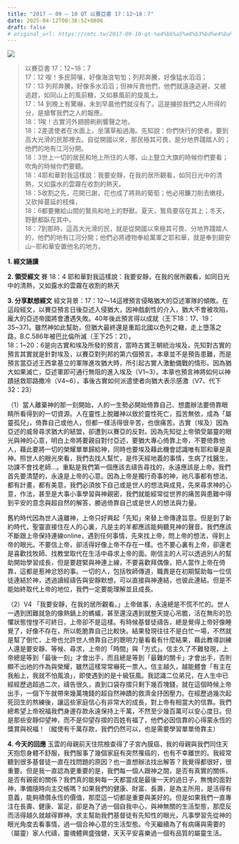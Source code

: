 ```yaml
---
title: "2017 – 09 – 10 QT 以賽亞書 17：12~18：7"
date: 2025-04-12T00:38:52+0800
draft: false
# original_url: https://cmtc.tw/2017-09-10-qt-%e4%bb%a5%e8%b3%bd%e4%ba%9e%e6%9b%b8-17%ef%bc%9a1218%ef%bc%9a7
---
```


![](/images/qt.jpg)
> 以賽亞書 17：12\~18：7  
> 17：12 唉！多民鬨嚷，好像海浪匉訇；列邦奔騰，好像猛水滔滔；  
> 17：13 列邦奔騰，好像多水滔滔；但神斥責他們，他們就遠遠逃避，又被追趕，如同山上的風前糠，又如暴風前的旋風土。  
> 17：14 到晚上有驚嚇，未到早晨他們就沒有了。這是擄掠我們之人所得的分，是搶奪我們之人的報應。  
> 18：1唉！古實河外翅膀刷刷響聲之地，  
> 18：2差遣使者在水面上，坐蒲草船過海。先知說：你們快行的使者，要到高大光滑的民那裡去。自從開國以來，那民極其可畏，是分地界踐踏人的；他們的地有江河分開。  
> 18：3世上一切的居民和地上所住的人哪，山上豎立大旗的時候你們要看；吹角的時候你們要聽。  
> 18：4耶和華對我這樣說：我要安靜，在我的居所觀看，如同日光中的清熱，又如露水的雲霧在收割的熱天。  
> 18：5收割之先，花開已謝，花也成了將熟的葡萄；他必用鐮刀削去嫩枝，又砍掉蔓延的枝條，  
> 18：6都要撇給山間的鷙鳥和地上的野獸。夏天，鷙鳥要宿在其上；冬天，野獸都臥在其中。  
> 18：7到那時，這高大光滑的民，就是從開國以來極其可畏、分地界踐踏人的，他們的地有江河分開；他們必將禮物奉給萬軍之耶和華，就是奉到錫安山─耶和華安置他名的地方。

**1. 經文誦讀**

**2. 領受經文**
賽 18：4 耶和華對我這樣說：我要安靜，在我的居所觀看，如同日光中的清熱，又如露水的雲霧在收割的熱天

**3. 分享默想經文**
經文背景：17：12～14這裡預言侵略猶大的亞述軍隊的傾敗。在這段經文，以賽亞預言日後亞述入侵猶大，因神戲劇性的介入，猶大不會被攻陷，龐大的亞述帝國將會遭遇失敗。40年後此預言得以成就（王下18：17、19：35\~37)。雖然神如此幫助，但猶大最終還是重蹈北國以色列之轍，走上墮落之路，B.C.586年被巴比倫所滅（王下25：21）。  
18：1\~20：6是向古實和埃及所發的預言，當時古實王朝統治埃及，先知對古實的預言其實就是針對埃及，以賽亞對列邦的第六個預言。本章並不是預告患難，而是預言當亞述王西拿基立的軍隊進攻猶大時，所引起古實人激動備戰的情形。因為猶大如果滅亡，亞述軍即可通行無阻的進入埃及（V1\~3）。本章也預言神將如何以神蹟拯救耶路撒冷（V4\~6），事後古實如何派遣使者向猶大表示感激（V7、代下32：23）

（1）當人離棄神的那一刻開始，人的一生勢必開始倚靠自己、想盡辦法要倚靠眼睛所看得到的一切資源。人在靈性上脫離神以致於靈性死亡，孤苦無依，成為「屬靈孤兒」，倚靠自己或他人，但都一樣活得很辛苦，也很痛苦。古實（埃及）因為亞述的威脅尋求猶大的結盟，卻遭到以賽亞的反對。因為先知從上帝領受屬靈的眼光與神的心意，明白上帝將要親自對付亞述，要猶大專心倚靠上帝，不要倚靠他人，藉此要將一切的榮耀單單歸給神，同時也要埃及藉此機會認識唯有耶和華是真神。照世人的眼光來看，我們去找人幫忙，是件天經地義的事情，生病了找醫生，功課不會找老師…。重點是我們第一個應該去禱告尋找的，永遠應該是上帝。我們首先要清楚的，永遠是上帝的心意。因為上帝是獨行奇事的神，祂凡事都有想法、都有計畫，都有美意，我們必須放下自己或是世人的想法與成見，先來尋求神的心意，作法，甚至是大事小事學習與神親密，我們就能經常從世界的痛苦與患難中得到平安的意念與超自然的解答，勝過倚靠自己或是世人的想法與力量。

舊約時代因為世人遠離神，上帝只好興起「先知」來替上帝傳達旨意。但是到了新約時代，聖靈直接住在人的心裏，凡是主的羊都應該能夠聽見神的聲音。我們應該不斷跟上帝保持連線online，遇到任何事情，先來找上帝，問上帝的想法，得到上帝的眼光。不要信上帝，卻活得好像上帝不存在一樣。也不要心裏有上帝，卻還老是喜歡找牧師、找教堂取代在生活中尋求上帝的面。剛信主的人可以透過別人的幫助開始學習成長，但是要趕緊與神連上線，不要喜歡拜偶像，把人當作上帝在倚靠，這都是惹神忿怒的事。一切的人，包括牧師傳道，職責是在初期幫助每一位信徒連結於神，透過讀經禱告與安靜默想，可以直接與神連結，也彼此連結。但是不能始終取代上帝的地位，我們一定要能理解並且成長。

（2）V4 「我要安靜，在我的居所觀看。」上帝做事，永遠總是不慌不忙的。世人一遇到困難就急的像熱鍋上的螞蟻，甚至還沒遇到就整天提心吊膽，活在無形的恐懼狀態惶惶不可終日，上帝卻不是這樣。有時候基督徒禱告，總是覺得上帝好像睡覺了，好像不存在，所以乾脆靠自己比較快。結果發現往往不是白忙一場，不然就是幫了倒忙，上帝也允許世人倚靠自己的聰明力量看看有什麼結果，藉此教導訓練人還是要安靜、等候、尋求，上帝的「時間」與「方式」。信主久了不難發現，上帝總是等到「最後一刻」才會出手，而且總是等到「最難的關卡」才會出手，否則顯不出祂的作為與榮耀，雖然這樣常常嚇死一票人。信主越久，越能體會「有主在我船上，我就不怕風浪」，即使遇到的是十級狂風。我認識二位弟兄，在人生中已經經歷過超過二次，禱告很久，直到口袋存摺只剩下幾百塊錢，就在這個時候上帝出手，一個下午就帶來幾萬塊錢的超自然神蹟的救濟金抒困壓力。在經歷過幾次起死回生的熬練後，讓這些家庭信心有非常大的成長，對上帝有相當大的信靠。我們總希望上帝祝福我們身邊存款永遠保持上千萬，不然至少幾百萬可以安心度日。但是那些安靜仰望神，而不是仰望存摺的百姓有福了，他們必因信靠的心得蒙永恆的獎賞與祝福！（縱使有千萬存款，我們仍然可以，也是需要學習單單倚靠主）

**4. 今天的回應**
玉雲的母親前天住院檢查得了子宮內膜癌，我的母親與我們同住天天抱怨身體不舒服，我們服事了幾個家庭有突然罹癌的，也有不幸離世的。我經常聽到很多基督徒一直在找問題的原因？也一直想辦法找出解答？我覺得都很好，很重要。但是我一直認為更重要的是，我們每一個人跟神之間，是否有真實的關係，是否有親密的關係？我們真的能夠每一天都當成是最後一天的過日子，無愧的面對神，準備隨時向主交帳嗎？如果我們的健康、財富、長壽，是為主所用，是活得有意義，能夠積儹永恆的價值，那麼這一切都是重要與美好的。但是如果我們一直專注在長壽、健康、富足，卻是為了過一個自我中心，與神無關的生活型態，那麼反而活得越久就越得罪神。求主幫助我們基督徒有先知性的眼光，凡事學習先從神的眼光角度去看事情，過一個合神心意的生活型態。今天繼續為了有病痛與需要的（屬靈）家人代禱，靈魂體興盛強健，天天平安喜樂過一個有品質的屬靈生活。

